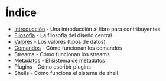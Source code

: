 # Índice

- [Introducción](introduccion.md) - Una introducción al libro para contribuyentes
- [Filosofía](filosofia.md) - La filosofía del diseño central
- [Valores](valores.md) - Los valores (tipos de datos)
- [Comandos](comandos.md) - Cómo funcionan los comandos
- Streams - Cómo funcionan los streams
- [Metadatos](metadatos.md) - El sistema de metadatos
- Plugins - Cómo escribir plugins
- Shells - Cómo funciona el sistema de shell
